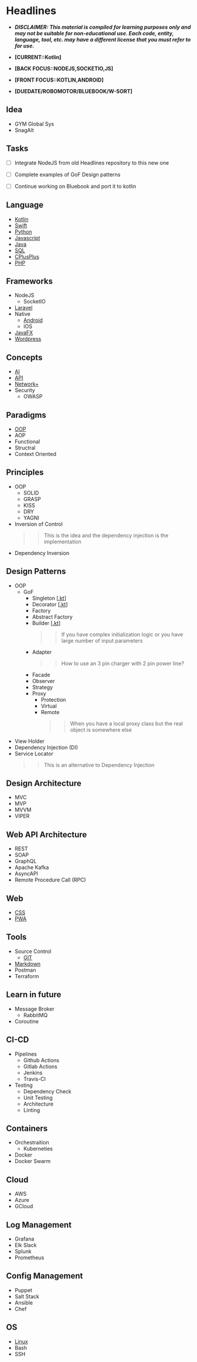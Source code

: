 # Headlines
- ___DISCLAIMER: This material is compiled for learning purposes only and may not be suitable for non-educational use. Each code, entity, language, tool, etc. may have a different license that you must refer to for use.___

- **[CURRENT::Kotlin]**
- **[BACK  FOCUS::NODEJS,SOCKETIO,JS]**
- **[FRONT FOCUS::KOTLIN,ANDROID]**
- **[DUEDATE/ROBOMOTOR/BLUEBOOK/W-SORT]**

## Idea
- GYM Global Sys
- SnagAlt

## Tasks
- [ ] Integrate NodeJS from old Headlines repository to this new one
- [ ] Complete examples of GoF Design patterns
- [ ] Continue working on Bluebook and port it to kotlin


## Language
- [Kotlin](language/kotlin/README.md)
- [Swift](language/swift/README.md)
- [Python](language/python/README.md)
- [Javascript](language/js/README.md)
- [Java](language/java/README.md)
- [SQL](language/sql/README.md)
- [CPlusPlus](language/cpp/README.md)
- [PHP](language/php/README.md)


## Frameworks
- NodeJS
    - SocketIO
- [Laravel](framework/laravel/README.md)
- Native
    - [Android](framework/android/README.md)
    - IOS
- [JavaFX](framework/javafx/README.md)
- [Wordpress](framework/wordpress/README.md)


## Concepts
- [AI](other/ai/README.md)
- [API](api/README.md)
- [Network+](network/README.md)
- Security
    - OWASP


## Paradigms
- [OOP](paradigm/oop/README.md)
- AOP
- Functional
- Structral
- Context Oriented


## Principles
- OOP
    - SOLID
    - GRASP
    - KISS
    - DRY
    - YAGNI
- Inversion of Control
    >> This is the idea and the dependency injection is the implementation
- Dependency Inversion


## Design Patterns
- OOP
    - GoF
        - Singleton [[.kt](pattern/gof_singleton.kt)]
        - Decorator [[.kt](pattern/gof_decorator.kt)]
        - Factory
        - Abstract Factory
        - Builder [[.kt](pattern/gof_builder.kt)]
            >> If you have complex initialization logic or you have large number of input parameters
        - Adapter
            >> How to use an 3 pin charger with 2 pin power line?
        - Facade
        - Observer
        - Strategy
        - Proxy
            - Protection
            - Virtual
            - Remote
                >> When you have a local proxy class but the real object is somewhere else
- View Holder
- Dependency Injection (DI)
- Service Locator
    >> This is an alternative to Dependency Injection


## Design Architecture
- MVC
- MVP
- MVVM
- VIPER


## Web API Architecture
- REST
- SOAP
- GraphQL
- Apache Kafka
- AsyncAPI
- Remote Procedure Call (RPC)


## Web
- [CSS](web/css/README.md)
- [PWA](web/pwa/README.md) 


## Tools
- Source Control
    - [GIT](tool/git/README.md)
- [Markdown](tool/markdown/README.md)
- Postman
- Terraform


## Learn in future
- Message Broker
    - RabbitMQ
- Coroutine


## CI-CD
- Pipelines
    - Github Actions
    - Gitlab Actions
    - Jenkins
    - Travis-CI
- Testing
    - Dependency Check
    - Unit Testing
    - Architecture
    - Linting

## Containers
- Orchestraition
    - Kuberneties
- Docker
- Docker Swarm

## Cloud
- AWS
- Azure
- GCloud

## Log Management
- Grafana
- Elk Slack
- Splunk
- Prometheus

## Config Management
- Puppet
- Salt Stack
- Ansible
- Chef

## OS
- [Linux](os/linux/README.md)
- Bash
- SSH